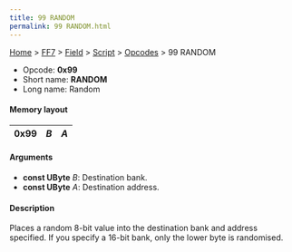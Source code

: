 ```yaml
---
title: 99 RANDOM
permalink: 99 RANDOM.html
---
```


[Home](../../../../Main%20Page.md) > [FF7](../../../../FF7.md) > [Field](../../../Field.md) > [Script](../../Script.md) > [Opcodes](../Opcodes.md) > 99 RANDOM

-   Opcode: **0x99**
-   Short name: **RANDOM**
-   Long name: Random

#### Memory layout

| 0x99 | *B* | *A* |
|------|-----|-----|

#### Arguments

-   **const UByte** *B*: Destination bank.
-   **const UByte** *A*: Destination address.

#### Description

Places a random 8-bit value into the destination bank and address
specified. If you specify a 16-bit bank, only the lower byte is
randomised.
